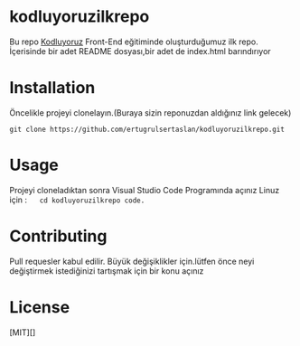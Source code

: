 # kodluyoruzilkrepo
Bu repo [Kodluyoruz]() Front-End eğitiminde oluşturduğumuz ilk repo. İçerisinde bir adet README dosyası,bir adet de index.html barındırıyor

# Installation
Öncelikle projeyi clonelayın.(Buraya sizin reponuzdan aldığınız link gelecek)

` git clone https://github.com/ertugrulsertaslan/kodluyoruzilkrepo.git `
# Usage 
Projeyi cloneladıktan sonra Visual Studio Code Programında açınız 
Linuz için : 
` ` ` 
cd kodluyoruzilkrepo
code.
` ` ` 
# Contributing
Pull requesler kabul edilir. Büyük değişiklikler için.lütfen önce neyi değiştirmek istediğinizi tartışmak için bir konu açınız

# License
[MIT][]

